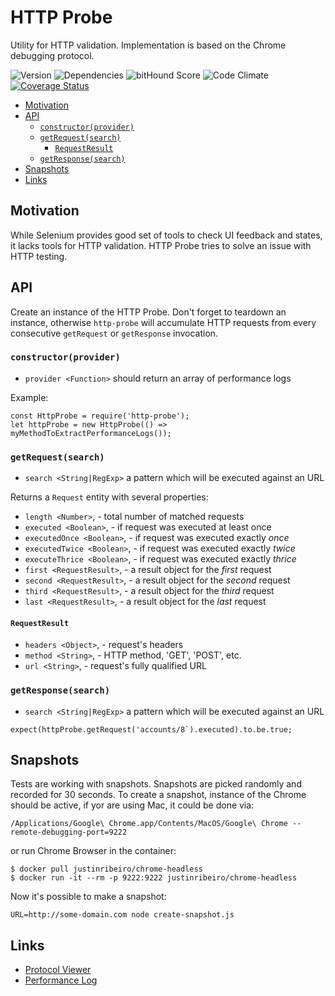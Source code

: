 # HTTP Probe

Utility for HTTP validation. Implementation is based on the Chrome debugging protocol.

![Version](https://img.shields.io/npm/v/http-probe.svg)
![Dependencies](https://david-dm.org/NicolasSiver/http-probe.svg)
![bitHound Score](https://www.bithound.io/github/NicolasSiver/http-probe/badges/score.svg)
![Code Climate](https://codeclimate.com/github/NicolasSiver/http-probe/badges/gpa.svg)
[![Coverage Status](https://coveralls.io/repos/github/NicolasSiver/http-probe/badge.svg?branch=master)](https://coveralls.io/github/NicolasSiver/http-probe?branch=master)

<!-- START doctoc generated TOC please keep comment here to allow auto update -->
<!-- DON'T EDIT THIS SECTION, INSTEAD RE-RUN doctoc TO UPDATE -->
 

- [Motivation](#motivation)
- [API](#api)
  - [`constructor(provider)`](#constructorprovider)
  - [`getRequest(search)`](#getrequestsearch)
    - [`RequestResult`](#requestresult)
  - [`getResponse(search)`](#getresponsesearch)
- [Snapshots](#snapshots)
- [Links](#links)

<!-- END doctoc generated TOC please keep comment here to allow auto update -->

## Motivation

While Selenium provides good set of tools to check UI feedback and states, it lacks tools for HTTP validation. 
HTTP Probe tries to solve an issue with HTTP testing.

## API

Create an instance of the HTTP Probe. Don't forget to teardown an instance, otherwise `http-probe` will accumulate HTTP requests from every consecutive `getRequest` or `getResponse` invocation.

### `constructor(provider)`

- `provider <Function>` should return an array of performance logs

Example: 

```
const HttpProbe = require('http-probe');
let httpProbe = new HttpProbe(() => myMethodToExtractPerformanceLogs());
```

### `getRequest(search)`

- `search <String|RegExp>` a pattern which will be executed against an URL

Returns a `Request` entity with several properties:

- `length <Number>`, - total number of matched requests
- `executed <Boolean>`, - if request was executed at least once
- `executedOnce <Boolean>`, - if request was executed exactly _once_
- `executedTwice <Boolean>`, - if request was executed exactly _twice_
- `executeThrice <Boolean>`, - if request was executed exactly _thrice_
- `first <RequestResult>`, - a result object for the _first_ request
- `second <RequestResult>`, - a result object for the _second_ request
- `third <RequestResult>`, - a result object for the _third_ request
- `last <RequestResult>`, - a result object for the _last_ request

#### `RequestResult`

- `headers <Object>`, - request's headers
- `method <String>`, - HTTP method, 'GET', 'POST', etc.
- `url <String>`, - request's fully qualified URL 

### `getResponse(search)`

- `search <String|RegExp>` a pattern which will be executed against an URL

```
expect(httpProbe.getRequest('accounts/8`).executed).to.be.true;
```

## Snapshots

Tests are working with snapshots. Snapshots are picked randomly and recorded for 30 seconds.
To create a snapshot, instance of the Chrome should be active, if yor are using Mac, it could be done via:

```
/Applications/Google\ Chrome.app/Contents/MacOS/Google\ Chrome --remote-debugging-port=9222
```

or run Chrome Browser in the container:

```
$ docker pull justinribeiro/chrome-headless
$ docker run -it --rm -p 9222:9222 justinribeiro/chrome-headless 
```

Now it's possible to make a snapshot:

```
URL=http://some-domain.com node create-snapshot.js
```

## Links

- [Protocol Viewer](https://github.com/ChromeDevTools/debugger-protocol-viewer)
- [Performance Log](https://sites.google.com/a/chromium.org/chromedriver/logging/performance-log)
